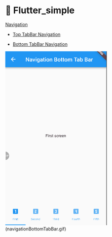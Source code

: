 # :rocket: Flutter_simple

[Navigation](https://github.com/Goolpe/flutter_simple/blob/master/lib/examples/navigation/navigation.dart)

 - [Top TabBar Navigation](https://github.com/Goolpe/flutter_simple/blob/master/lib/examples/navigation/navigationTopTabBar.dart)

 - [Bottom TabBar Navigation](https://github.com/Goolpe/flutter_simple/blob/master/lib/examples/navigation/navigationBottomTabBar.dart)

 ![](navigationBottomTabBar.gif)(navigationBottomTabBar.gif)